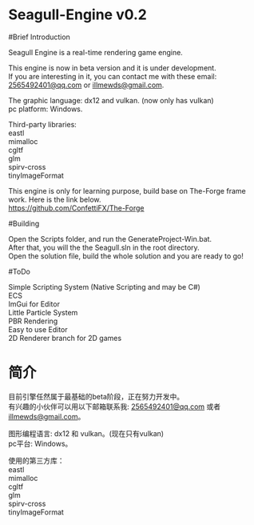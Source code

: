 # Seagull-Engine v0.2

#Brief Introduction

Seagull Engine is a real-time rendering game engine.

This engine is now in beta version and it is under development.  
If you are interesting in it, you can contact me with these email: 2565492401@qq.com or illmewds@gmail.com.

The graphic language: dx12 and vulkan. (now only has vulkan)  
pc platform: Windows.

Third-party libraries:  
	eastl  
	mimalloc  
	cgltf  
	glm  
	spirv-cross  
	tinyImageFormat  

This engine is only for learning purpose, build base on The-Forge frame work. Here is the link below.  
https://github.com/ConfettiFX/The-Forge

#Building

Open the Scripts folder, and run the GenerateProject-Win.bat.  
After that, you will the the Seagull.sln in the root directory.  
Open the solution file, build the whole solution and you are ready to go!

#ToDo

Simple Scripting System (Native Scripting and may be C#)  
ECS  
ImGui for Editor  
Little Particle System  
PBR Rendering  
Easy to use Editor  
2D Renderer branch for 2D games

# 简介

目前引擎任然属于最基础的beta阶段，正在努力开发中。  
有兴趣的小伙伴可以用以下邮箱联系我: 2565492401@qq.com 或者 illmewds@gmail.com。

图形编程语言: dx12 和 vulkan。(现在只有vulkan)  
pc平台: Windows。

使用的第三方库：  
	eastl  
	mimalloc  
	cgltf  
	glm  
	spirv-cross  
	tinyImageFormat  

